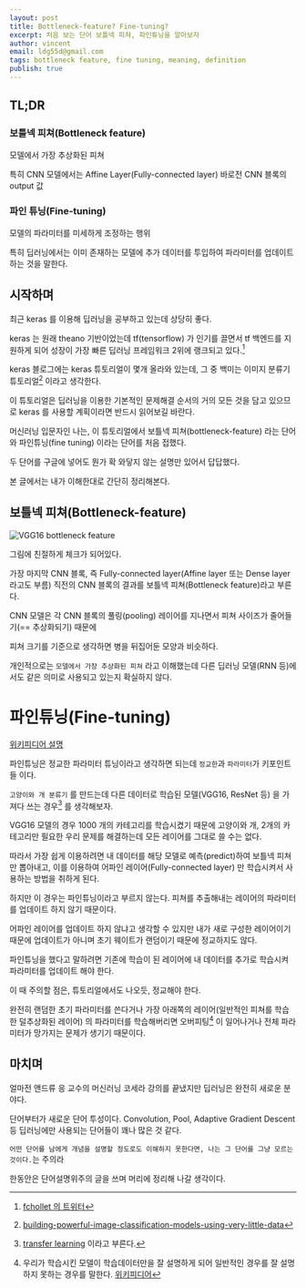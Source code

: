 ```yaml
---
layout: post
title: Bottleneck-feature? Fine-tuning?
excerpt: 처음 보는 단어 보틀넥 피쳐, 파인튜닝을 알아보자
author: vincent
email: ldg55d@gmail.com
tags: bottleneck feature, fine tuning, meaning, definition
publish: true
---
```


## TL;DR

### 보틀넥 피쳐(Bottleneck feature)

모델에서 가장 추상화된 피쳐

특히 CNN 모델에서는 Affine Layer(Fully-connected layer) 바로전 CNN 블록의 output 값

### 파인 튜닝(Fine-tuning)

모델의 파라미터를 미세하게 조정하는 행위

특히 딥러닝에서는 이미 존재하는 모델에 추가 데이터를 투입하여 파라미터를 업데이트하는 것을 말한다.


## 시작하며

최근 keras 를 이용해 딥러닝을 공부하고 있는데 상당히 좋다.

keras 는 원래 theano 기반이었는데 tf(tensorflow) 가 인기를 끌면서 tf 백엔드를 지원하게 되어 성장이 가장 빠른 딥러닝 프레임워크 2위에 랭크되고 있다.[^1]

keras 블로그에는 keras 튜토리얼이 몇개 올라와 있는데, 그 중 백미는 이미지 분류기 튜토리얼[^2] 이라고 생각한다.

이 튜토리얼은 딥러닝을 이용한 기본적인 문제해결 순서의 거의 모든 것을 담고 있으므로 keras 를 사용할 계획이라면 반드시 읽어보길 바란다.

머신러닝 입문자인 나는, 이 튜토리얼에서 보틀넥 피쳐(bottleneck-feature) 라는 단어와 파인튜닝(fine tuning) 이라는 단어를 처음 접했다.

두 단어를 구글에 넣어도 뭔가 확 와닿지 않는 설명만 있어서 답답했다.

본 글에서는 내가 이해한대로 간단히 정리해본다.

## 보틀넥 피쳐(Bottleneck-feature)

![VGG16 bottleneck feature](https://blog.keras.io/img/imgclf/vgg16_original.png)

그림에 친절하게 체크가 되어있다.

가장 마지막 CNN 블록, 즉 Fully-connected layer(Affine layer 또는 Dense layer 라고도 부름) 직전의 CNN 블록의 결과를 보틀넥 피쳐(Bottleneck feature)라고 부른다.

CNN 모델은 각 CNN 블록의 풀링(pooling) 레이어를 지나면서 피쳐 사이즈가 줄어들기(== 추상화되기) 때문에

피쳐 크기를 기준으로 생각하면 병을 뒤집어둔 모양과 비슷하다.

개인적으로는 `모델에서 가장 추상화된 피쳐` 라고 이해했는데 다른 딥러닝 모델(RNN 등)에서도 같은 의미로 사용되고 있는지 확실하지 않다.

# 파인튜닝(Fine-tuning)

[위키피디어 설명](https://en.wikipedia.org/wiki/Fine-tuning)

파인튜닝은 정교한 파라미터 튜닝이라고 생각하면 되는데 `정교한`과 `파라미터`가 키포인트들 이다.

`고양이와 개 분류기` 를 만드는데 다른 데이터로 학습된 모델(VGG16, ResNet 등) 을 가져다 쓰는 경우[^3] 를 생각해보자.

VGG16 모델의 경우 1000 개의 카테고리를 학습시켰기 때문에 고양이와 개, 2개의 카테고리만 필요한 우리 문제를 해결하는데 모든 레이어를 그대로 쓸 수는 없다.

따라서 가장 쉽게 이용하려면 내 데이터를 해당 모델로 예측(predict)하여 보틀넥 피쳐만 뽑아내고, 이를 이용하여 어파인 레이어(Fully-connected layer) 만 학습시켜서 사용하는 방법을 취하게 된다.

하지만 이 경우는 파인튜닝이라고 부르지 않는다. 피쳐를 추출해내는 레이어의 파라미터를 업데이트 하지 않기 때문이다.

어파인 레이어를 업데이트 하지 않냐고 생각할 수 있지만 내가 새로 구성한 레이어이기 때문에 업데이트가 아니며 초기 웨이트가 랜덤이기 때문에 정교하지도 않다.

파인튜닝을 했다고 말하려면 기존에 학습이 된 레이어에 내 데이터를 추가로 학습시켜 파라미터를 업데이트 해야 한다.

이 때 주의할 점은, 튜토리얼에서도 나오듯, 정교해야 한다.

완전히 랜덤한 초기 파라미터를 쓴다거나 가장 아래쪽의 레이어(일반적인 피쳐를 학습한 덜추상화된 레이어) 의 파라미터를 학습해버리면 오버피팅[^4] 이 일어나거나 전체 파라미터가 망가지는 문제가 생기기 때문이다.

## 마치며

얼마전 앤드류 응 교수의 머신러닝 코세라 강의를 끝냈지만 딥러닝은 완전히 새로운 분야다.

단어부터가 새로운 단어 투성이다. Convolution, Pool, Adaptive Gradient Descent 등 딥러닝에만 사용되는 단어들이 꽤나 많은 것 같다.

`어떤 단어를 남에게 개념을 설명할 정도로도 이해하지 못한다면, 나는 그 단어를 그냥 모르는 것이다.`는 주의라

한동안은 단어설명위주의 글을 쓰며 머리에 정리해 나갈 생각이다.


[^1]: [fchollet 의 트위터](https://twitter.com/fchollet/status/810201293151145984)
[^2]: [building-powerful-image-classification-models-using-very-little-data](https://blog.keras.io/building-powerful-image-classification-models-using-very-little-data.html)
[^3]: [transfer learning](https://sites.google.com/site/lifeiyagi/computer-science/jeon-ihagseub-ilantransferlearning) 이라고 부른다. 
[^4]: 우리가 학습시킨 모델이 학습데이터만을 잘 설명하게 되어 일반적인 경우를 잘 설명하지 못하는 경우를 말한다. [위키피디어](https://en.wikipedia.org/wiki/Overfitting)
